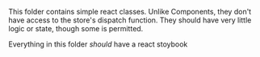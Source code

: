 This folder contains simple react classes. Unlike Components, they don't have access to the store's dispatch function. They should have very little logic or state, though some is permitted.

Everything in this folder *should* have a react stoybook